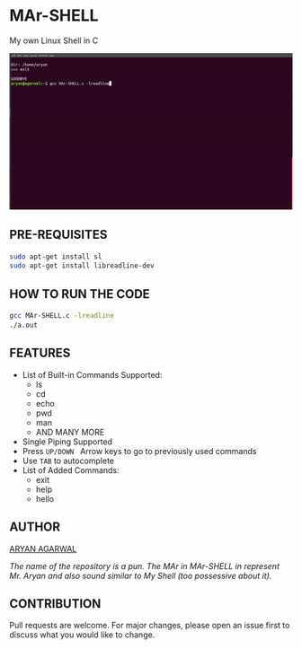 # MAr-SHELL
My own Linux Shell in C

![](ezgif.com-crop.gif)

## PRE-REQUISITES
```bash
sudo apt-get install sl
sudo apt-get install libreadline-dev
```

## HOW TO RUN THE CODE
```bash
gcc MAr-SHELL.c -lreadline
./a.out
```

## FEATURES
* List of Built-in Commands Supported:
  * ls
  * cd
  * echo
  * pwd
  * man
  * AND MANY MORE
* Single Piping Supported
* Press ```UP/DOWN ``` Arrow keys to go to previously used commands
* Use ```TAB``` to autocomplete
* List of Added Commands:
  * exit
  * help
  * hello
 
## AUTHOR
[ARYAN AGARWAL](https://github.com/worldinmyfist/)

*The name of the repository is a pun. The MAr in MAr-SHELL in represent Mr. Aryan and also sound similar to My Shell (too possessive about it).*

## CONTRIBUTION
Pull requests are welcome. For major changes, please open an issue first to discuss what you would like to change.
